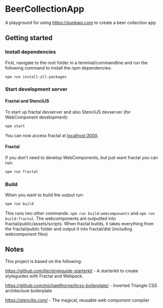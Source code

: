 # BeerCollectionApp
A playground for using https://punkapi.com to create a beer collection app

## Getting started

### Install dependencies
First, navigate to the root folder in a terminal/commandline and run the following command to install the npm dependencies:

```bash
npm run install-all-packages
```

### Start development server

#### Fractal and StencilJS
To start up fractal devserver and also StencilJS devserver (for WebComponent development): 

```bash
npm start
```

You can now access fractal at [localhost:3000](http://localhost:3000).

#### Fractal

If you don't need to develop WebComponents, but just want fractal you can run:
```bash
npm run fractal
```

### Build
When you want to build the output run:
```bash
npm run build
```

This runs two other commands: `npm run build:webcomponents` and `npm run build:fractal`. 
The webcomponents are outputted into fractal/public/assets/scripts. 
When fractal builds, it takes everything from the fractal/public folder and output it into fractal/dist (including webcomponent files)

## Notes

This project is based on the following:

https://github.com/liip/styleguide-starterkit - A starterkit to create styleguides with Fractal and Webpack.

https://github.com/michaelthorne/itcss-boilerplate/ - Inverted Triangle CSS architecture boilerplate

https://stenciljs.com/ - The magical, reusable web component compiler